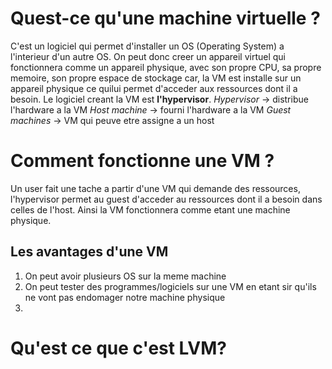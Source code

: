# Quest-ce qu'une machine virtuelle ?
C'est un logiciel qui permet d'installer un OS (Operating System) a l'interieur d'un autre OS.
On peut donc creer un appareil virtuel qui fonctionnera comme un appareil physique, avec son propre CPU, sa propre memoire, son propre espace de stockage car, la VM est installe sur un appareil physique ce quilui permet d'acceder aux ressources dont il a besoin.
Le logiciel creant la VM est **l'hypervisor**.
*Hypervisor* -> distribue l'hardware a la VM
*Host machine* -> fourni l'hardware a la VM
*Guest machines* -> VM qui peuve etre assigne a un host

# Comment fonctionne une VM ?
Un user fait une tache a partir d'une VM qui demande des ressources, l'hypervisor permet au guest d'acceder au ressources dont il a besoin dans celles de l'host. Ainsi la VM fonctionnera comme etant une machine physique.
## Les avantages d'une VM
1. On peut avoir plusieurs OS sur la meme machine
2. On peut tester des programmes/logiciels sur une VM en etant sir qu'ils ne vont pas endomager notre machine physique
3.

# Qu'est ce que c'est LVM?


